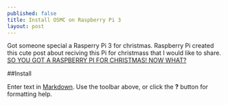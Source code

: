 ```yaml
---
published: false
title: Install OSMC on Raspberry Pi 3
layout: post
---
```


Got someone special a Rasperry Pi 3 for christmas.
Raspberry Pi created this cute post about reciving this Pi for christmass that I would like to share. [SO YOU GOT A RASPBERRY PI FOR CHRISTMAS! NOW WHAT?](https://www.raspberrypi.org/blog/so-you-got-a-raspberry-pi-for-christmas-now-what/)

##Install 

Enter text in [Markdown](http://daringfireball.net/projects/markdown/). Use the toolbar above, or click the **?** button for formatting help.
